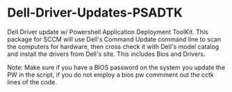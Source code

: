 # Dell-Driver-Updates-PSADTK
Dell Driver update w/ Powershell Application Deployment ToolKit. This package for SCCM will use Dell's Command Update command line to scan the computers for hardware, then cross check it with Dell's model catalog and install the drivers from Dell's site. This includes Bios and Drivers. 

Note: Make sure if you have a BIOS password on the system you update the PW in the script, if you do not employ a bios pw commment out the cctk lines of the code.
